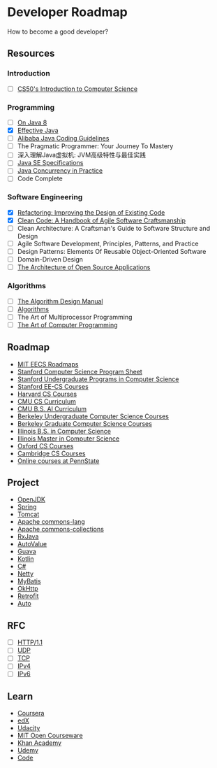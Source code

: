 # Developer Roadmap

How to become a good developer?

## Resources

### Introduction

- [ ] [CS50's Introduction to Computer Science](https://www.edx.org/course/introduction-computer-science-harvardx-cs50x)

### Programming

- [ ] [On Java 8](https://lingcoder.github.io/OnJava8/)
- [X] [Effective Java](https://sjsdfg.github.io/effective-java-3rd-chinese/)
- [ ] [Alibaba Java Coding Guidelines](https://github.com/alibaba/p3c)
- [ ] The Pragmatic Programmer: Your Journey To Mastery
- [ ] 深入理解Java虚拟机: JVM高级特性与最佳实践
- [ ] [Java SE Specifications](https://docs.oracle.com/javase/specs/index.html)
- [ ] [Java Concurrency in Practice](https://jcip.net/)
- [ ] Code Complete

### Software Engineering

- [X] [Refactoring: Improving the Design of Existing Code](https://refactoring.com/)
- [X] [Clean Code: A Handbook of Agile Software Craftsmanship](http://cleancoder.com)
- [ ] Clean Architecture: A Craftsman's Guide to Software Structure and Design
- [ ] Agile Software Development, Principles, Patterns, and Practice
- [ ] Design Patterns: Elements Of Reusable Object-Oriented Software
- [ ] Domain-Driven Design
- [ ] [The Architecture of Open Source Applications](http://aosabook.org/en/index.html)

### Algorithms

- [ ] [The Algorithm Design Manual](http://www.algorist.com/)
- [ ] [Algorithms](http://jeffe.cs.illinois.edu/teaching/algorithms/)
- [ ] The Art of Multiprocessor Programming
- [ ] [The Art of Computer Programming](https://www-cs-faculty.stanford.edu/~knuth/taocp.html)

## Roadmap

* [MIT EECS Roadmaps](https://www.eecs.mit.edu/docs/ug/freshman_roadmaps.pdf)
* [Stanford Computer Science Program Sheet](https://cs.stanford.edu/degrees/undergrad/ProgramSheets.shtml)
* [Stanford Undergraduate Programs in Computer Science](https://exploredegrees.stanford.edu/schoolofengineering/computerscience/#courseinventory)
* [Stanford EE-CS Courses](https://ee.stanford.edu/eecs)
* [Harvard CS Courses](https://harvardcs.info/concentration/courses/)
* [CMU CS Curriculum](https://www.csd.cs.cmu.edu/academics/undergraduate/requirements)
* [CMU B.S. AI Curriculum](https://www.cs.cmu.edu/bs-in-artificial-intelligence/curriculum)
* [Berkeley Undergraduate Computer Science Courses](http://guide.berkeley.edu/undergraduate/degree-programs/computer-science/#coursestext)
* [Berkeley Graduate Computer Science Courses](http://guide.berkeley.edu/graduate/degree-programs/computer-science/#coursestext)
* [Illinois B.S. in Computer Science](https://cs.illinois.edu/academics/undergraduate/degree-program-options/bs-computer-science)
* [Illinois Master in Computer Science](https://cs.illinois.edu/academics/graduate/ms-program)
* [Oxford CS Courses](https://www.cs.ox.ac.uk/teaching/courses/)
* [Cambridge CS Courses](https://www.cl.cam.ac.uk/teaching/2021/)
* [Online courses at PennState](https://online.stat.psu.edu/statprogram/)

## Project

* [OpenJDK](http://openjdk.java.net/)
* [Spring](https://github.com/spring-projects)
* [Tomcat](https://github.com/apache/tomcat)
* [Apache commons-lang](https://github.com/apache/commons-lang)
* [Apache commons-collections](https://github.com/apache/commons-collections)
* [RxJava](https://github.com/ReactiveX/RxJava)
* [AutoValue](https://github.com/google/auto/tree/master/value)
* [Guava](https://github.com/google/guava)
* [Kotlin](https://kotlinlang.org/api/latest/jvm/stdlib/kotlin.collections/)
* [C#](https://referencesource.microsoft.com/#mscorlib,namespaces)
* [Netty](https://github.com/netty/netty)
* [MyBatis](https://github.com/mybatis/mybatis-3)
* [OkHttp](https://github.com/square/okhttp/)
* [Retrofit](https://github.com/square/retrofit)
* [Auto](https://github.com/google/auto)

## RFC

- [ ] [HTTP/1.1](https://tools.ietf.org/html/rfc2616)
- [ ] [UDP](https://tools.ietf.org/html/rfc768)
- [ ] [TCP](https://tools.ietf.org/html/rfc793)
- [ ] [IPv4](https://tools.ietf.org/html/rfc791)
- [ ] [IPv6](https://tools.ietf.org/html/rfc2460)

## Learn

* [Coursera](https://www.coursera.org/)
* [edX](https://www.edx.org/)
* [Udacity](https://www.udacity.com/)
* [MIT Open Courseware](https://ocw.mit.edu)
* [Khan Academy](https://www.khanacademy.org/)
* [Udemy](https://www.udemy.com/)
* [Code](https://code.org/beyond/extended-learning)